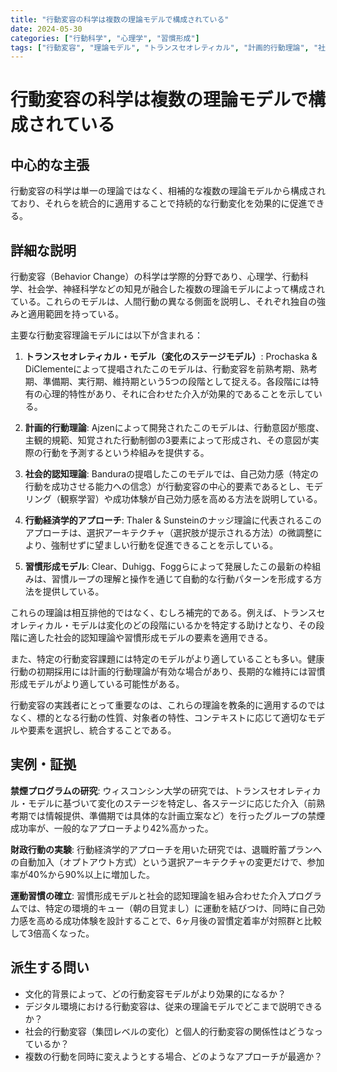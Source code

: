 ```yaml
---
title: "行動変容の科学は複数の理論モデルで構成されている"
date: 2024-05-30
categories: ["行動科学", "心理学", "習慣形成"]
tags: ["行動変容", "理論モデル", "トランスセオレティカル", "計画的行動理論", "社会的認知理論", "行動経済学", "ナッジ理論"]
---
```


# 行動変容の科学は複数の理論モデルで構成されている

## 中心的な主張

行動変容の科学は単一の理論ではなく、相補的な複数の理論モデルから構成されており、それらを統合的に適用することで持続的な行動変化を効果的に促進できる。

## 詳細な説明

行動変容（Behavior Change）の科学は学際的分野であり、心理学、行動科学、社会学、神経科学などの知見が融合した複数の理論モデルによって構成されている。これらのモデルは、人間行動の異なる側面を説明し、それぞれ独自の強みと適用範囲を持っている。

主要な行動変容理論モデルには以下が含まれる：

1. **トランスセオレティカル・モデル（変化のステージモデル）**: Prochaska & DiClementeによって提唱されたこのモデルは、行動変容を前熟考期、熟考期、準備期、実行期、維持期という5つの段階として捉える。各段階には特有の心理的特性があり、それに合わせた介入が効果的であることを示している。

2. **計画的行動理論**: Ajzenによって開発されたこのモデルは、行動意図が態度、主観的規範、知覚された行動制御の3要素によって形成され、その意図が実際の行動を予測するという枠組みを提供する。

3. **社会的認知理論**: Banduraの提唱したこのモデルでは、自己効力感（特定の行動を成功させる能力への信念）が行動変容の中心的要素であるとし、モデリング（観察学習）や成功体験が自己効力感を高める方法を説明している。

4. **行動経済学的アプローチ**: Thaler & Sunsteinのナッジ理論に代表されるこのアプローチは、選択アーキテクチャ（選択肢が提示される方法）の微調整により、強制せずに望ましい行動を促進できることを示している。

5. **習慣形成モデル**: Clear、Duhigg、Foggらによって発展したこの最新の枠組みは、習慣ループの理解と操作を通じて自動的な行動パターンを形成する方法を提供している。

これらの理論は相互排他的ではなく、むしろ補完的である。例えば、トランスセオレティカル・モデルは変化のどの段階にいるかを特定する助けとなり、その段階に適した社会的認知理論や習慣形成モデルの要素を適用できる。

また、特定の行動変容課題には特定のモデルがより適していることも多い。健康行動の初期採用には計画的行動理論が有効な場合があり、長期的な維持には習慣形成モデルがより適している可能性がある。

行動変容の実践者にとって重要なのは、これらの理論を教条的に適用するのではなく、標的となる行動の性質、対象者の特性、コンテキストに応じて適切なモデルや要素を選択し、統合することである。

## 実例・証拠

**禁煙プログラムの研究**: ウィスコンシン大学の研究では、トランスセオレティカル・モデルに基づいて変化のステージを特定し、各ステージに応じた介入（前熟考期では情報提供、準備期では具体的な計画立案など）を行ったグループの禁煙成功率が、一般的なアプローチより42%高かった。

**財政行動の実験**: 行動経済学的アプローチを用いた研究では、退職貯蓄プランへの自動加入（オプトアウト方式）という選択アーキテクチャの変更だけで、参加率が40%から90%以上に増加した。

**運動習慣の確立**: 習慣形成モデルと社会的認知理論を組み合わせた介入プログラムでは、特定の環境的キュー（朝の目覚まし）に運動を結びつけ、同時に自己効力感を高める成功体験を設計することで、6ヶ月後の習慣定着率が対照群と比較して3倍高くなった。

## 派生する問い

- 文化的背景によって、どの行動変容モデルがより効果的になるか？
- デジタル環境における行動変容は、従来の理論モデルでどこまで説明できるか？
- 社会的行動変容（集団レベルの変化）と個人的行動変容の関係性はどうなっているか？
- 複数の行動を同時に変えようとする場合、どのようなアプローチが最適か？